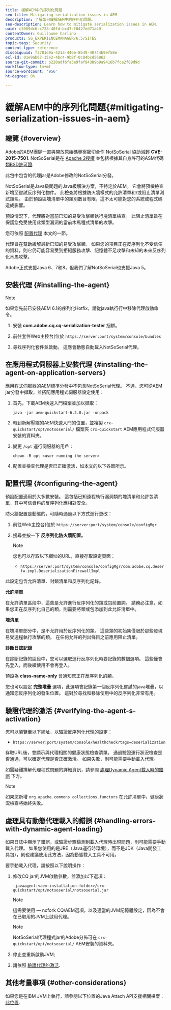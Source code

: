 ```yaml
---
title: 緩解AEM中的序列化問題
seo-title: Mitigating serialization issues in AEM
description: 了解如何緩解AEM中的序列化問題。
seo-description: Learn how to mitigate serialization issues in AEM.
uuid: c3989dc6-c728-40fd-bc47-f8427ed71a49
contentOwner: Guillaume Carlino
products: SG_EXPERIENCEMANAGER/6.5/SITES
topic-tags: Security
content-type: reference
discoiquuid: f3781d9a-421a-446e-8b49-40744b9ef58e
exl-id: 01e9ab67-15e2-4bc4-9b8f-0c84bcd56862
source-git-commit: b220adf6fa3e9faf94389b9a9416b7fca2f89d9d
workflow-type: tm+mt
source-wordcount: '956'
ht-degree: 0%

---
```


# 緩解AEM中的序列化問題{#mitigating-serialization-issues-in-aem}

## 總覽 {#overview}

Adobe的AEM團隊一直與開放原始碼專案密切合作 [NotSoSerial](https://github.com/kantega/notsoserial) 協助減輕 **CVE-2015-7501**. NotSoSerial是在 [Apache 2授權](https://www.apache.org/licenses/LICENSE-2.0) 並包括根據其自身許可的ASM代碼 [類BSD許可證](https://asm.ow2.org/license.html).

此包中包含的代理jar是Adobe修改的NotSoSerial分發。

NotSoSerial是Java級問題的Java級解決方案，不特定於AEM。 它會將預檢檢查新增至嘗試反序列化物件。 此檢查將根據防火牆樣式的允許清單和/或阻止清單測試類名。 由於預設區塊清單中的類別數目有限，這不太可能對您的系統或程式碼造成影響。

預設情況下，代理將對當前已知的易受攻擊類執行塊清單檢查。 此阻止清單旨在保護您免受使用此類型漏洞的當前木馬程式清單的攻擊。

您可依照 [配置代理](/help/sites-administering/mitigating-serialization-issues.md#configuring-the-agent) 本文的一節。

代理旨在幫助緩解最新已知的易受攻擊類。 如果您的項目正在反序列化不受信任的資料，則它仍可能容易受到拒絕服務攻擊、記憶體不足攻擊和未知的未來反序列化木馬攻擊。

Adobe正式支援Java 6、7和8，但我們了解NotSoSerial也支援Java 5。

## 安裝代理 {#installing-the-agent}

>[!NOTE]
>
>如果您先前已安裝AEM 6.1的序列化Hotfix，請從java執行行中移除代理啟動命令。

1. 安裝 **com.adobe.cq.cq-serialization-tester** 捆綁。

1. 前往套件Web主控台(位於 `https://server:port/system/console/bundles`
1. 尋找序列化套件並啟動。 這應會動態自動載入NotSoSerial代理。

## 在應用程式伺服器上安裝代理 {#installing-the-agent-on-application-servers}

應用程式伺服器的AEM標準分發中不包含NotSoSerial代理。 不過，您可從AEM jar分發中擷取，並搭配應用程式伺服器設定使用：

1. 首先，下載AEM快速入門檔案並加以擷取：

   ```shell
   java -jar aem-quickstart-6.2.0.jar -unpack
   ```

1. 轉到新解壓縮的AEM快速入門的位置，並複製 `crx-quickstart/opt/notsoserial/` 檔案夾 `crx-quickstart` AEM應用程式伺服器安裝的資料夾。

1. 變更 `/opt` 運行伺服器的用戶：

   ```shell
   chown -R opt <user running the server>
   ```

1. 配置並檢查代理是否已正確激活，如本文的以下各節所示。

## 配置代理 {#configuring-the-agent}

預設配置適用於大多數安裝。 這包括已知遠程執行漏洞類的塊清單和允許包清單，其中可信資料的反序列化應相對安全。

防火牆配置是動態的，可隨時通過以下方式進行更改：

1. 前往Web主控台(位於 `https://server:port/system/console/configMgr`
1. 搜尋並按一下 **反序列化防火牆配置。**

   >[!NOTE]
   >
   >您也可以存取以下網址的URL，直接存取設定頁面：
   >
   >* `https://server:port/system/console/configMgr/com.adobe.cq.deserfw.impl.DeserializationFirewallImpl`


此設定包含允許清單、封鎖清單和反序列化記錄。

**允許清單**

在允許清單區段中，這些是允許進行反序列化的類或包前置詞。 請務必注意，如果您正在反序列化自己的類，則需要將類或包添加到此允許清單中。

**塊清單**

在塊清單部分中，是不允許用於反序列化的類。 這些類的初始集僅限於那些發現易受遠程執行攻擊的類。 在任何允許的列出條目之前應用阻止清單。

**診斷日誌記錄**

在診斷記錄的區段中，您可以選取進行反序列化時要記錄的數個選項。 這些僅會先登入，而後續使用不會再登入。

預設為 **class-name-only** 會通知您正在反序列化的類。

您也可以設定 **完整堆疊** 選項，此選項會記錄第一個反序列化嘗試的java堆疊，以通知您反序列化的發生位置。 這對於尋找和移除使用中的反序列化非常有用。

## 驗證代理的激活 {#verifying-the-agent-s-activation}

您可以瀏覽至以下網址，以驗證反序列化代理的設定：

* `https://server:port/system/console/healthcheck?tags=deserialization`

存取URL後，會顯示與代理相關的健康狀態檢查清單。 通過驗證運行狀況檢查是否通過，可以確定代理是否正確激活。 如果失敗，則可能需要手動載入代理。

如需疑難排解代理程式問題的詳細資訊，請參閱 [處理Dynamic Agent載入時的錯誤](#handling-errors-with-dynamic-agent-loading) 下方。

>[!NOTE]
>
>如果您新增 `org.apache.commons.collections.functors` 在允許清單中，健康狀況檢查將始終失敗。

## 處理具有動態代理載入的錯誤 {#handling-errors-with-dynamic-agent-loading}

如果日誌中顯示了錯誤，或驗證步驟檢測到載入代理時出現問題，則可能需要手動載入代理。 如果您使用的是JRE（Java運行時環境），而不是JDK（Java開發工具包），則也建議使用此方法，因為動態載入工具不可用。

要手動載入代理，請按照以下說明操作：

1. 修改CQ jar的JVM啟動參數，並添加以下選項：

   ```shell
   -javaagent:<aem-installation-folder>/crx-quickstart/opt/notsoserial/notsoserial.jar
   ```

   >[!NOTE]
   >
   >這需要使用 — nofork CQ/AEM選項，以及適當的JVM記憶體設定，因為不會在已取用的JVM上啟用代理。

   >[!NOTE]
   >
   >NotSoSerial代理程式jar的Adobe分佈可在 `crx-quickstart/opt/notsoserial/` AEM安裝的資料夾。

1. 停止並重新啟動JVM;

1. 請依照 [驗證代理的激活](/help/sites-administering/mitigating-serialization-issues.md#verifying-the-agent-s-activation).

## 其他考量事項 {#other-considerations}

如果您是在IBM JVM上執行，請參閱以下位置的Java Attach API支援相關檔案： [此位置](https://www.ibm.com/support/knowledgecenter/SSSTCZ_2.0.0/com.ibm.rt.doc.20/user/attachapi.html).
